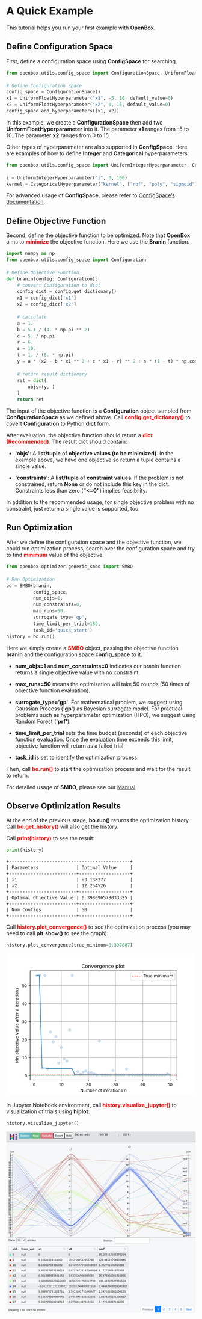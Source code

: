 # A Quick Example

This tutorial helps you run your first example with **OpenBox**.

## Define Configuration Space

First, define a configuration space using **ConfigSpace** for searching.

```python
from openbox.utils.config_space import ConfigurationSpace, UniformFloatHyperparameter

# Define Configuration Space
config_space = ConfigurationSpace()
x1 = UniformFloatHyperparameter("x1", -5, 10, default_value=0)
x2 = UniformFloatHyperparameter("x2", 0, 15, default_value=0)
config_space.add_hyperparameters([x1, x2])
```

In this example, we create a **ConfigurationSpace** then add two **UniformFloatHyperparameter** into it.
The parameter **x1** ranges from -5 to 10. The parameter **x2** ranges from 0 to 15.

Other types of hyperparameter are also supported in **ConfigSpace**.
Here are examples of how to define **Integer** and **Categorical** hyperparameters:

```python
from openbox.utils.config_space import UniformIntegerHyperparameter, CategoricalHyperparameter

i = UniformIntegerHyperparameter("i", 0, 100) 
kernel = CategoricalHyperparameter("kernel", ["rbf", "poly", "sigmoid"], default_value="rbf")
```

For advanced usage of **ConfigSpace**, please refer to [ConfigSpace’s documentation](https://automl.github.io/ConfigSpace/master/index.html).

## Define Objective Function

Second, define the objective function to be optimized.
Note that **OpenBox** aims to <font color=#FF0000>**minimize**</font> the objective function.
Here we use the **Branin** function.

```python
import numpy as np
from openbox.utils.config_space import Configuration

# Define Objective Function
def branin(config: Configuration):
    # convert Configuration to dict
    config_dict = config.get_dictionary()
    x1 = config_dict['x1']
    x2 = config_dict['x2']

    # calculate
    a = 1.
    b = 5.1 / (4. * np.pi ** 2)
    c = 5. / np.pi
    r = 6.
    s = 10.
    t = 1. / (8. * np.pi)
    y = a * (x2 - b * x1 ** 2 + c * x1 - r) ** 2 + s * (1 - t) * np.cos(x1) + s

    # return result dictionary
    ret = dict(
        objs=(y, )
    )
    return ret
```

The input of the objective function is a **Configuration** object sampled from **ConfigurationSpace**
as we defined above.
Call <font color=#FF0000>**config.get_dictionary()**</font> to covert **Configuration** to Python **dict** form.

After evaluation, the objective function should return a <font color=#FF0000>**dict (Recommended)**.</font>
The result dict should contain:

+ **'objs'**: A **list/tuple** of **objective values (to be minimized)**. 
In the example above, we have one objective so return a tuple contains a single value.

+ **'constraints**': A **list/tuple** of **constraint values**.
If the problem is not constrained, return **None** or do not include this key in the dict.
Constraints less than zero (**"<=0"**) implies feasibility.

In addition to the recommended usage, for single objective problem with no constraint,
just return a single value is supported, too.

## Run Optimization

After we define the configuration space and the objective function, we could run optimization process,
search over the configuration space and try to find <font color=#FF0000>**minimum**</font> value of the objective.

```python
from openbox.optimizer.generic_smbo import SMBO

# Run Optimization
bo = SMBO(branin,
          config_space,
          num_objs=1,
          num_constraints=0,
          max_runs=50,
          surrogate_type='gp',
          time_limit_per_trial=180,
          task_id='quick_start')
history = bo.run()
```

Here we simply create a <font color=#FF0000>**SMBO**</font> object, passing the objective function **branin** and the 
configuration space **config_space** to it. 

+ **num_objs=1** and **num_constraints=0** indicates our branin function returns a single objective value with no 
constraint. 

+ **max_runs=50** means the optimization will take 50 rounds (50 times of objective function evaluation). 

+ **surrogate_type='gp'**. For mathematical problem, we suggest using Gaussian Process (**'gp'**) as Bayesian surrogate
model. For practical problems such as hyperparameter optimization (HPO), we suggest using Random Forest (**'prf'**).

+ **time_limit_per_trial** sets the time budget (seconds) of each objective function evaluation. Once the 
evaluation time exceeds this limit, objective function will return as a failed trial.

+ **task_id** is set to identify the optimization process.

Then, call <font color=#FF0000>**bo.run()**</font> to start the optimization process and wait for the result to return.

For detailed usage of **SMBO**, please see our [Manual](../manual/manual)

## Observe Optimization Results

At the end of the previous stage, **bo.run()** returns the optimization history. Call 
<font color=#FF0000>**bo.get_history()**</font> will also get the history.

Call <font color=#FF0000>**print(history)**</font> to see the result:

```python
print(history)
```

```
+---------------------------------------------+
| Parameters              | Optimal Value     |
+-------------------------+-------------------+
| x1                      | -3.138277         |
| x2                      | 12.254526         |
+-------------------------+-------------------+
| Optimal Objective Value | 0.398096578033325 |
+-------------------------+-------------------+
| Num Configs             | 50                |
+-------------------------+-------------------+
```

Call <font color=#FF0000>**history.plot_convergence()**</font> to see the optimization process
(you may need to call **plt.show()** to see the graph):

```python
history.plot_convergence(true_minimum=0.397887)
```

![](../assets/plot_convergence_branin.png)

In Jupyter Notebook environment, call <font color=#FF0000>**history.visualize_jupyter()**</font> to visualization of 
trials using **hiplot**:

```python
history.visualize_jupyter()
```

![](../assets/visualize_jupyter_branin.png)

